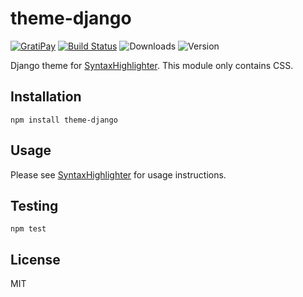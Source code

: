 # theme-django

[![GratiPay](https://img.shields.io/gratipay/user/alexgorbatchev.svg)](https://gratipay.com/alexgorbatchev/)
[![Build Status](https://travis-ci.org/syntaxhighlighter/theme-django.svg)](https://travis-ci.org/syntaxhighlighter/theme-django)
![Downloads](https://img.shields.io/npm/dm/theme-django.svg)
![Version](https://img.shields.io/npm/v/theme-django.svg)

Django theme for [SyntaxHighlighter](https://github.com/syntaxhighlighter/syntaxhighlighter). This module only contains CSS.

## Installation

```
npm install theme-django
```

## Usage

Please see [SyntaxHighlighter](https://github.com/syntaxhighlighter/syntaxhighlighter) for usage instructions.

## Testing

```
npm test
```

## License

MIT
